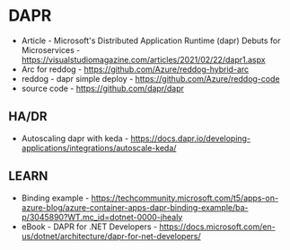 # DAPR

* Article - Microsoft's Distributed Application Runtime (dapr) Debuts for Microservices - https://visualstudiomagazine.com/articles/2021/02/22/dapr1.aspx
* Arc for reddog - https://github.com/Azure/reddog-hybrid-arc
* reddog - dapr simple deploy - https://github.com/Azure/reddog-code
* source code - https://github.com/dapr/dapr

## HA/DR

* Autoscaling dapr with keda - https://docs.dapr.io/developing-applications/integrations/autoscale-keda/

## LEARN

* Binding example - https://techcommunity.microsoft.com/t5/apps-on-azure-blog/azure-container-apps-dapr-binding-example/ba-p/3045890?WT.mc_id=dotnet-0000-jhealy
* eBook - DAPR for .NET Developers - https://docs.microsoft.com/en-us/dotnet/architecture/dapr-for-net-developers/
